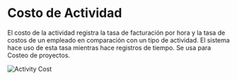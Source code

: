 # Costo de Actividad

El costo de la actividad registra la tasa de facturación por hora y la tasa de costos de un empleado en comparación con un tipo de actividad.
El sistema hace uso de esta tasa mientras hace registros de tiempo. Se usa para Costeo de proyectos.

<img class="screenshot" alt="Activity Cost" src="/docs/assets/img/project/activity_cost.png">
